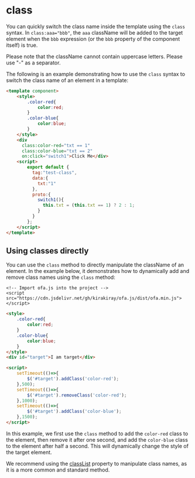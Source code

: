 # class

You can quickly switch the class name inside the template using the `class` syntax. In `class:aaa="bbb"`, the `aaa` className will be added to the target element when the `bbb` expression (or the `bbb` property of the component itself) is true.

Please note that the className cannot contain uppercase letters. Please use "-" as a separator.

The following is an example demonstrating how to use the `class` syntax to switch the class name of an element in a template:

<comp-viewer comp-name="test-class">

```html
<template component>
    <style>
        .color-red{
            color:red;
        }
        .color-blue{
            color:blue;
        }
    </style>
    <div 
      class:color-red="txt == 1" 
      class:color-blue="txt == 2" 
      on:click="switch1">Click Me</div>
    <script>
        export default {
          tag:"test-class",
          data:{
            txt:"1"
          },
          proto:{
            switch1(){
              this.txt = (this.txt == 1) ? 2 : 1;
            }
          }
        };
    </script>
</template>
```

</comp-viewer>

## Using classes directly

You can use the `class` method to directly manipulate the className of an element. In the example below, it demonstrates how to dynamically add and remove class names using the `class` method:


<html-viewer>

```
<!-- Import ofa.js into the project -->
<script src="https://cdn.jsdelivr.net/gh/kirakiray/ofa.js/dist/ofa.min.js"></script>
```

```html
<style>
    .color-red{
        color:red;
    }
    .color-blue{
        color:blue;
    }
</style>
<div id="target">I am target</div>

<script>
    setTimeout(()=>{
        $('#target').addClass('color-red');
    },500);
    setTimeout(()=>{
        $('#target').removeClass('color-red');
    },1000);
    setTimeout(()=>{
        $('#target').addClass('color-blue');
    },1500);
</script>
```

</html-viewer>


In this example, we first use the `class` method to add the `color-red` class to the element, then remove it after one second, and add the `color-blue` class to the element after half a second. This will dynamically change the style of the target element.

We recommend using the [classList](../props/class-list.md) property to manipulate class names, as it is a more common and standard method.
